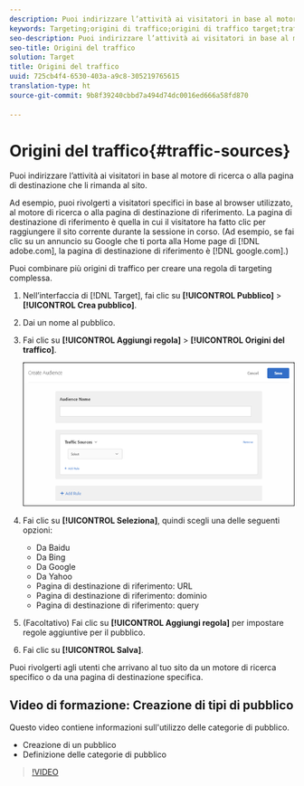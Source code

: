 ```yaml
---
description: Puoi indirizzare l’attività ai visitatori in base al motore di ricerca o alla pagina di destinazione che li rimanda al sito.
keywords: Targeting;origini di traffico;origini di traffico target;traffico da motore di ricerca;motore di ricerca;pagina di destinazione;pagina di destinazione di target;pagina di destinazione di riferimento
seo-description: Puoi indirizzare l’attività ai visitatori in base al motore di ricerca o alla pagina di destinazione che li rimanda al sito.
seo-title: Origini del traffico
solution: Target
title: Origini del traffico
uuid: 725cb4f4-6530-403a-a9c8-305219765615
translation-type: ht
source-git-commit: 9b8f39240cbbd7a494d74dc0016ed666a58fd870

---
```



# Origini del traffico{#traffic-sources}

Puoi indirizzare l’attività ai visitatori in base al motore di ricerca o alla pagina di destinazione che li rimanda al sito.

Ad esempio, puoi rivolgerti a visitatori specifici in base al browser utilizzato, al motore di ricerca o alla pagina di destinazione di riferimento. La pagina di destinazione di riferimento è quella in cui il visitatore ha fatto clic per raggiungere il sito corrente durante la sessione in corso. (Ad esempio, se fai clic su un annuncio su Google che ti porta alla Home page di [!DNL adobe.com], la pagina di destinazione di riferimento è [!DNL google.com].)

Puoi combinare più origini di traffico per creare una regola di targeting complessa.

1. Nell’interfaccia di [!DNL Target], fai clic su **[!UICONTROL Pubblico]** &gt; **[!UICONTROL Crea pubblico]**.
1. Dai un nome al pubblico.
1. Fai clic su **[!UICONTROL Aggiungi regola]** &gt; **[!UICONTROL Origini del traffico]**.

   ![](assets/target_traffic_source.png)

1. Fai clic su **[!UICONTROL Seleziona]**, quindi scegli una delle seguenti opzioni:

   * Da Baidu
   * Da Bing
   * Da Google
   * Da Yahoo
   * Pagina di destinazione di riferimento: URL
   * Pagina di destinazione di riferimento: dominio
   * Pagina di destinazione di riferimento: query

1. (Facoltativo) Fai clic su **[!UICONTROL Aggiungi regola]** per impostare regole aggiuntive per il pubblico.
1. Fai clic su **[!UICONTROL Salva]**.

Puoi rivolgerti agli utenti che arrivano al tuo sito da un motore di ricerca specifico o da una pagina di destinazione specifica.

## Video di formazione: Creazione di tipi di pubblico

Questo video contiene informazioni sull&#39;utilizzo delle categorie di pubblico.

* Creazione di un pubblico
* Definizione delle categorie di pubblico

>[!VIDEO](https://video.tv.adobe.com/v/17392)
